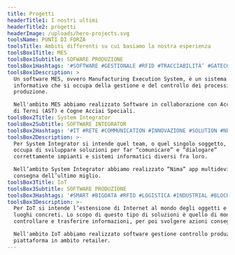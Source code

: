 ```yaml
---
title: Progetti
headerTitle1: I nostri ultimi
headerTitle2: progetti
headerImage: /uploads/hero-projects.svg
toolsName: PUNTI DI FORZA
toolsTitle: Ambiti differenti su cui basiamo la nostra esperienza
toolsBox1Title: MES
toolsBox1Subtitle: SOFWARE PRODUZIONE
toolsBox1Hashtags: '#SOFTWARE #GESTIONALE #RFID #TRACCIABILITÀ’ #GATECONTROL'
toolsBox1Description: >
  Un software MES, ovvero Manufacturing Execution System, è un sistema
  informativo che si occupa della gestione e del controllo dei processi di
  produzione.

  Nell'ambito MES abbiamo realizzato Software in collaborazione con Acciaierie
  di Terni (AST) e Cogne Acciai Speciali.
toolsBox2Title: System Integrator
toolsBox2Subtitle: SOFTWARE INTEGRATOR
toolsBox2Hashtags: '#IT #RETE #COMMUNICATION #INNOVAZIONE #SOLUTION #NETWORK'
toolsBox2Description: >-
  Per System Integrator si intende quel team, o quel singolo soggetto, che si
  occupa di sviluppare soluzioni per far “comunicare” e “dialogare”
  correttamente impianti e sistemi informatici diversi fra loro.

  Nell’ambito System Integrator abbiamo realizzato “Nima” app multidevice
  consegna dell’ultimo miglio.
toolsBox3Title: IoT
toolsBox3Subtitle: SOFTWARE PRODUZIONE
toolsBox3Hashtags: '#SMART #BIGDATA #RFID #LOGISTICA #INDUSTRIAL #BLOCKCHAIN'
toolsBox3Description: >-
  Per IoT si intende l’estensione di Internet al mondo degli oggetti e dei
  luoghi concreti. Lo scopo di questo tipo di soluzioni è quello di monitorare,
  controllare e trasferire informazioni, per poi svolgere azioni conseguenti. 

  Nell'ambito IoT abbiamo realizzato software gestione controllo produzione e
  piattaforma in ambito retailer.
---
```

